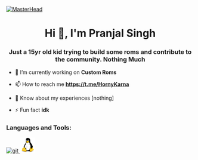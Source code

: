[![MasterHead](https://sweet-frost.hyperx.workers.dev/0:/4492124.jpg)](https://ferb69.io)
<h1 align="center">Hi 👋, I'm Pranjal Singh</h1>
<h3 align="center">Just a 15yr old kid trying to build some roms and contribute to the community. Nothing Much</h3>

- 🔭 I’m currently working on **Custom Roms**

- 📫 How to reach me **https://t.me/HornyKarna**

- 📄 Know about my experiences [nothing]

- ⚡ Fun fact **idk**

<h3 align="left">Languages and Tools:</h3>
<p align="left"> <a href="https://git-scm.com/" target="_blank" rel="noreferrer"> <img src="https://www.vectorlogo.zone/logos/git-scm/git-scm-icon.svg" alt="git" width="40" height="40"/> </a> <a href="https://www.linux.org/" target="_blank" rel="noreferrer"> <img src="https://raw.githubusercontent.com/devicons/devicon/master/icons/linux/linux-original.svg" alt="linux" width="40" height="40"/> </a> </p>
